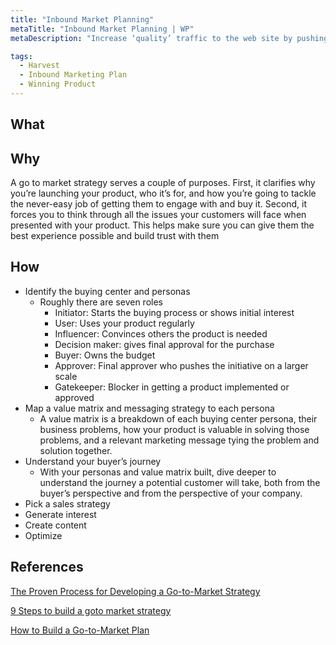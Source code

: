 ```yaml
---
title: "Inbound Market Planning"
metaTitle: "Inbound Market Planning | WP"
metaDescription: "Increase ‘quality’ traffic to the web site by pushing relevant content to the right minded people via digital marketing channels such as search engine optimization and social media. Continue to help, support and maintain a relationship with both potential and existing customers."

tags:
  - Harvest
  - Inbound Marketing Plan
  - Winning Product 
---
```


## What

## Why
A go to market strategy serves a couple of purposes. First, it clarifies why you’re launching your product, who it’s for, and how you’re going to tackle the never-easy job of getting them to engage with and buy it. Second, it forces you to think through all the issues your customers will face when presented with your product. This helps make sure you can give them the best experience possible and build trust with them

## How

- Identify the buying center and personas
  - Roughly there are seven roles
    - Initiator: Starts the buying process or shows initial interest
    - User: Uses your product regularly
    - Influencer: Convinces others the product is needed
    - Decision maker: gives final approval for the purchase
    - Buyer: Owns the budget
    - Approver: Final approver who pushes the initiative on a larger scale
    - Gatekeeper: Blocker in getting a product implemented or approved
- Map a value matrix and messaging strategy to each persona
  - A value matrix is a breakdown of each buying center persona, their business problems, how your product is valuable in solving those problems, and a relevant marketing message tying the problem and solution together.
- Understand your buyer’s journey
  - With your personas and value matrix built, dive deeper to understand the journey a potential customer will take, both from the buyer’s perspective and from the perspective of your company.
- Pick a sales strategy
- Generate interest
- Create content
- Optimize

## References
[The Proven Process for Developing a Go-to-Market Strategy](https://blog.hubspot.com/sales/gtm-strategy)

[9 Steps to build a goto market strategy](https://plan.io/blog/go-to-market-strategy/)

[How to Build a Go-to-Market Plan](https://www.chiefoutsiders.com/blog/go-to-market-plan-template)